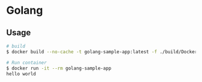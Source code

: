 # Golang

## Usage

```sh
# build
$ docker build --no-cache -t golang-sample-app:latest -f ./build/Dockerfile .

# Run container
$ docker run -it --rm golang-sample-app
hello world
```
